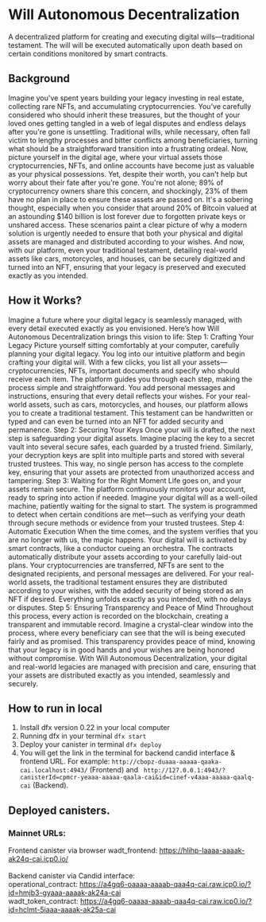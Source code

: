 # Will Autonomous Decentralization
A decentralized platform for creating and executing digital wills—traditional testament. The will will be executed automatically upon death based on certain conditions monitored by smart contracts.

## Background
Imagine you've spent years building your legacy investing in real estate, collecting rare NFTs, and accumulating cryptocurrencies. You've carefully considered who should inherit these treasures, but the thought of your loved ones getting tangled in a web of legal disputes and endless delays after you're gone is unsettling. Traditional wills, while necessary, often fall victim to lengthy processes and bitter conflicts among beneficiaries, turning what should be a straightforward transition into a frustrating ordeal.
Now, picture yourself in the digital age, where your virtual assets those cryptocurrencies, NFTs, and online accounts have become just as valuable as your physical possessions. Yet, despite their worth, you can't help but worry about their fate after you're gone. You're not alone; 89% of cryptocurrency owners share this concern, and shockingly, 23% of them have no plan in place to ensure these assets are passed on. It's a sobering thought, especially when you consider that around 20% of Bitcoin valued at an astounding $140 billion is lost forever due to forgotten private keys or unshared access.
These scenarios paint a clear picture of why a modern solution is urgently needed to ensure that both your physical and digital assets are managed and distributed according to your wishes. And now, with our platform, even your traditional testament, detailing real-world assets like cars, motorcycles, and houses, can be securely digitized and turned into an NFT, ensuring that your legacy is preserved and executed exactly as you intended.

## How it Works?
Imagine a future where your digital legacy is seamlessly managed, with every detail executed exactly as you envisioned. Here’s how Will Autonomous Decentralization brings this vision to life:
Step 1: Crafting Your Legacy
Picture yourself sitting comfortably at your computer, carefully planning your digital legacy. You log into our intuitive platform and begin crafting your digital will. With a few clicks, you list all your assets—cryptocurrencies, NFTs, important documents and specify who should receive each item. The platform guides you through each step, making the process simple and straightforward. You add personal messages and instructions, ensuring that every detail reflects your wishes. For your real-world assets, such as cars, motorcycles, and houses, our platform allows you to create a traditional testament. This testament can be handwritten or typed and can even be turned into an NFT for added security and permanence.
Step 2: Securing Your Keys
Once your will is drafted, the next step is safeguarding your digital assets. Imagine placing the key to a secret vault into several secure safes, each guarded by a trusted friend. Similarly, your decryption keys are split into multiple parts and stored with several trusted trustees. This way, no single person has access to the complete key, ensuring that your assets are protected from unauthorized access and tampering.
Step 3: Waiting for the Right Moment
Life goes on, and your assets remain secure. The platform continuously monitors your account, ready to spring into action if needed. Imagine your digital will as a well-oiled machine, patiently waiting for the signal to start. The system is programmed to detect when certain conditions are met—such as verifying your death through secure methods or evidence from your trusted trustees.
Step 4: Automatic Execution
When the time comes, and the system verifies that you are no longer with us, the magic happens. Your digital will is activated by smart contracts, like a conductor cueing an orchestra. The contracts automatically distribute your assets according to your carefully laid-out plans. Your cryptocurrencies are transferred, NFTs are sent to the designated recipients, and personal messages are delivered. For your real-world assets, the traditional testament ensures they are distributed according to your wishes, with the added security of being stored as an NFT if desired. Everything unfolds exactly as you intended, with no delays or disputes.
Step 5: Ensuring Transparency and Peace of Mind
Throughout this process, every action is recorded on the blockchain, creating a transparent and immutable record. Imagine a crystal-clear window into the process, where every beneficiary can see that the will is being executed fairly and as promised. This transparency provides peace of mind, knowing that your legacy is in good hands and your wishes are being honored without compromise.
With Will Autonomous Decentralization, your digital and real-world legacies are managed with precision and care, ensuring that your assets are distributed exactly as you intended, seamlessly and securely.


## How to run in local
  1. Install dfx version 0.22 in your local computer
  2. Running dfx in your terminal ```dfx start```
  3. Deploy your canister in terminal ```dfx deploy```
  4. You will get the link in the terminal for backend candid interface & frontend URL. For example: ```http://cbopz-duaaa-aaaaa-qaaka-cai.localhost:4943/``` (Frontend) and  ``` http://127.0.0.1:4943/?canisterId=cpmcr-yeaaa-aaaaa-qaala-cai&id=cinef-v4aaa-aaaaa-qaalq-cai``` (Backend).

## Deployed canisters.
### Mainnet URLs: <br/>
  Frontend canister via browser
    wadt_frontend: https://hlihp-laaaa-aaaak-ak24q-cai.icp0.io/ <br/> <br/>
  Backend canister via Candid interface: <br/> 
    operational_contract: https://a4gq6-oaaaa-aaaab-qaa4q-cai.raw.icp0.io/?id=hmjb3-gyaaa-aaaak-ak24a-cai <br/>
    wadt_token_contract: https://a4gq6-oaaaa-aaaab-qaa4q-cai.raw.icp0.io/?id=hclmt-5iaaa-aaaak-ak25a-cai

